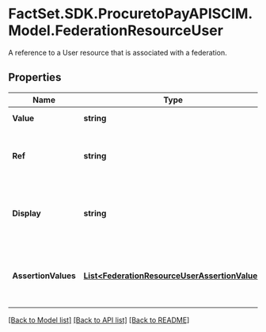 # FactSet.SDK.ProcuretoPayAPISCIM.Model.FederationResourceUser
A reference to a User resource that is associated with a federation.

## Properties

Name | Type | Description | Notes
------------ | ------------- | ------------- | -------------
**Value** | **string** | Identifier of the User. | [optional] 
**Ref** | **string** | The URI corresponding to a SCIM resource that is this User. | [optional] 
**Display** | **string** | A human-readable name, primarily used for display purposes. | [optional] 
**AssertionValues** | [**List&lt;FederationResourceUserAssertionValue&gt;**](FederationResourceUserAssertionValue.md) | A list of assertion value(s) provided by this identity provider. | 

[[Back to Model list]](../README.md#documentation-for-models) [[Back to API list]](../README.md#documentation-for-api-endpoints) [[Back to README]](../README.md)

